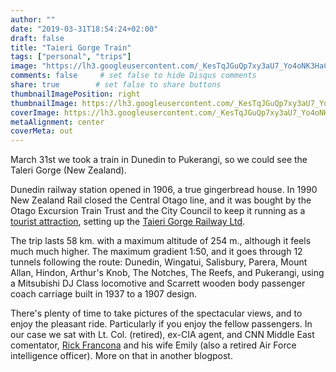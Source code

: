 ```yaml
---
author: ""
date: "2019-03-31T18:54:24+02:00"
draft: false
title: "Taieri Gorge Train"
tags: ["personal", "trips"]
image: "https://lh3.googleusercontent.com/_KesTqJGuQp7xy3aU7_Yo4oNK3HaCWQPlkIq0jUppqksHlKZavg1oEQgE7zy_RIeQR5sSycgD_pMyD-taBtzwk7389eIws60IrYVCxoSg8GBjjqHPJ2ehEWH3J_RjkjY5XGLWgeOWuM=w1920-h1080"
comments: false     # set false to hide Disqus comments
share: true        # set false to share buttons
thumbnailImagePosition: right
thumbnailImage: https://lh3.googleusercontent.com/_KesTqJGuQp7xy3aU7_Yo4oNK3HaCWQPlkIq0jUppqksHlKZavg1oEQgE7zy_RIeQR5sSycgD_pMyD-taBtzwk7389eIws60IrYVCxoSg8GBjjqHPJ2ehEWH3J_RjkjY5XGLWgeOWuM=w1920-h1080
coverImage: https://lh3.googleusercontent.com/_KesTqJGuQp7xy3aU7_Yo4oNK3HaCWQPlkIq0jUppqksHlKZavg1oEQgE7zy_RIeQR5sSycgD_pMyD-taBtzwk7389eIws60IrYVCxoSg8GBjjqHPJ2ehEWH3J_RjkjY5XGLWgeOWuM=w1920-h1080
metaAlignment: center
coverMeta: out
---
```


March 31st we took a train in Dunedin to Pukerangi, so we could see the Taleri Gorge (New Zealand).

<!--more-->

Dunedin railway station opened in 1906, a true gingerbread house. In 1990 New Zealand Rail closed the Central Otago line, and it was bought by the Otago Excursion Train Trust and the City Council to keep it running as a [tourist attraction](https://otagocentralrailtrails.co.nz), setting up the [Taieri Gorge Railway Ltd](https://www.dunedinrailways.co.nz).

The trip lasts 58 km. with a maximum altitude of 254 m., although it feels much much higher. The maximum gradient 1:50, and it goes through 12 tunnels following the route: Dunedin, Wingatui, Salisbury, Parera, Mount Allan, Hindon, Arthur's Knob, The Notches, The Reefs, and Pukerangi, using a Mitsubishi DJ Class locomotive and Scarrett wooden body passenger coach carriage built in 1937 to a 1907 design.

There's plenty of time to take pictures of the spectacular views, and to enjoy the pleasant ride. Particularly if you enjoy the fellow passengers. In our case we sat with Lt. Col. (retired), ex-CIA agent, and CNN Middle East comentator, [Rick Francona](https://www.francona.com/) and his wife Emily (also a retired Air Force intelligence officer). More on that in another blogpost.

<script src="https://cdn.jsdelivr.net/npm/publicalbum@latest/dist/pa-embed-player.min.js" async></script>
<div class="pa-embed-player" style="width:100%; height:480px; display:none;"
  data-link="https://photos.app.goo.gl/Qfqf9pg1uhrLT97q6"
  data-title="176 new photos by Jorge Cortell">
  <img data-src="https://lh3.googleusercontent.com/J8bDUsAVLASxhBIw6V7sFVrjPMDtPHkAdu3OSkn5FVlw9g6wUS8cjQs0faLh-voaB9V8DZaoZ1rSb3l1mk4mJKMGR-ZgrtgvbGT9hoWBjTs142_HscUPLR6cAFygMmsLnKXV3MCvQ9c=w1920-h1080" src="" alt="" />
  <img data-src="https://lh3.googleusercontent.com/reU3PhxpICTbWPfpJFYlhO0UFS6NMOQKcDATlwNTATRjrZTlXKrqt7EpbAvhBgzgeaKNFvMO78Sq86DVKMJ8Kwr-GRGh1eX1akr-FZ-KAGcU-nL2Yi2vJQqHW0zOd0DUBjLmKSG5scU=w1920-h1080" src="" alt="" />
  <img data-src="https://lh3.googleusercontent.com/FdArjM89ocltmIxMm6OO39dV0VcrVGhLP3yyEdZuflTGCQc2zh5jPQZNN1maYVZsVLtO1L0oKgcDf1J6jaokv2KYFLejjIIFp2rI0p8R0b-v4zqOb7V0QVbfu_1VNe12zBpKi7H5tjg=w1920-h1080" src="" alt="" />
  <img data-src="https://lh3.googleusercontent.com/Zg7fIOGfrq-E4zdWLveO7uxmC0bcrwxPnJykEn2URZWb3XqRMiIlxG14xmVOIp76twhsDnwDKBzkOR49XXYKzex3K4hOSBONXC76ZBRCDxBTWTzAXQ7J28cjHVFbEx3Y8YRr_Il6oMc=w1920-h1080" src="" alt="" />
  <img data-src="https://lh3.googleusercontent.com/9y23KaLVRMbRiOyJX2Oo-2P45DKBMsaQ3gYE9yaOfCWdHKR7XQThyN7nY6rSJoKS3EhrsXzoeDk-3ypCHxo-o3jwx-5-FlHqWPNrI6U3lBqFFpvzE3moXtEG5HxdyLhB6qxbyJ_6dyA=w1920-h1080" src="" alt="" />
  <img data-src="https://lh3.googleusercontent.com/r1NSpRnwE8z5yHyPHio4mq0oQ0LZ0P3aPJ0RLHyNZlEG5Mm1RrSV-d9BgOlbz4Vy9ssKPe6ePZt1BCzYcwtPYAPE5yRAEGl3i8BOUNi6JMVt6adaecig1dRQFeA26lsdSRuieZJLXSc=w1920-h1080" src="" alt="" />
  <img data-src="https://lh3.googleusercontent.com/QokQq86G8vSxvnHo4ygH7swGEvreTbliF2x2Vh7xwLDnZ1dHAEBKIqTx4TvyW2uaUBU0-LJn3m7WkUwnOeb5yqBZAz1RJkcTC2Ek5KVNJxHplC7QbkezubTTnC0jGC4J7FKUnw3SW-g=w1920-h1080" src="" alt="" />
  <img data-src="https://lh3.googleusercontent.com/Am0hM98WqxlaLcO_y82WGhUhAz_kqpj4WKVlOjwZfhIB9Q8f8OlXQTRM0oe9uV2B9ab83NIoYyZTqOYbzARbjupnr5_WErrBrHsN-R0eYhdTrEue33QeHCXTxsO5PdrbwWlekY1WGV8=w1920-h1080" src="" alt="" />
  <img data-src="https://lh3.googleusercontent.com/EQ4DA3r004O23HMxB3aOiLnpYdxkbUg-1RKhXqegjqTtx3c_xrliBWbwaEWGcVwmPexpghsN0_MPMONGfvUOTD6A9clP8QlKbwuJZpEqcV97XIdhMaCxaIv1ZNYI3jKhgwabBIw4HdM=w1920-h1080" src="" alt="" />
  <img data-src="https://lh3.googleusercontent.com/Gi1JCZj6IWLMa9w2FXuelg8sGlYzESnEuw9fWKSwi1daVZC4oB-OH4d3B1q4DN1CEd5IpIHiiKEAc_ckprCPczsv4WD6i-5Ovo3oWmCI4f3u9NqG9CW7-Xe52nuSAQlCPnni1QW_zUk=w1920-h1080" src="" alt="" />
  <img data-src="https://lh3.googleusercontent.com/AaO9nED2VLotIqKJ3ACOSGBXMvqXdTPM-cBasIY7ab-iGKYDEqsyT33jeOD1_d-D4YyFXZi1_ulHHA-CAHh-e31nQFGoBxoSvJwTHfgG3aKvgYzD_vSOfaKOZmqZRsOkk4hjvEcMTbQ=w1920-h1080" src="" alt="" />
  <img data-src="https://lh3.googleusercontent.com/zFQdAu0cmPqo7buvQ-wSxiYrltZ5IH1AaASYAnJUBh5HMPdMrahJOr5Ne6WOael3TePwYHCOsrR36iJigKxIUPtRmHN5wh2aUy6RFt2c-Usgl_n6mslXemO24Y0AHuHJXGxGkWg0-vQ=w1920-h1080" src="" alt="" />
  <img data-src="https://lh3.googleusercontent.com/G7tvqrCAnbmtSd1cyAUTElw9mSxkFdQ__lD5eUj14JOuLVwuK-9G61kouIJjmW3aCoG4YFIHO_bFsoHJVI3ZXuiWVkyNXwISpV7lUNO3BN3D6vvXs72NUKOK4NYhsF3T354wZAB7yOw=w1920-h1080" src="" alt="" />
  <img data-src="https://lh3.googleusercontent.com/J-KcYa1OONcvyFPpBIDw8PFDJ2RFBqvI4qUU_148kiBCKz7gWS2WHLqFta7NYhPXixnRE1pcoKQDjxAs_OSeqrg310WhjKdLORVLVJuL9xWglIi6iPnAmqV_reH-gpLCv-avTb8sT34=w1920-h1080" src="" alt="" />
  <img data-src="https://lh3.googleusercontent.com/kbZSQtluj-ACIaSKjPacJ0GCor1MDalRchVOtT6dETZb0yIL52pymqbhVEYkLxnIOT3osyAQ-B6231CLbnpWJRx_bxhzc-UlKAcx_kFynKmFkUq320mO8HN-EAXUxuUB_vi2-rgEzug=w1920-h1080" src="" alt="" />
  <img data-src="https://lh3.googleusercontent.com/1-FaN3j08PHPWdXmL2-lKtkP8g0LQ5vUfwCXkdNR6AiNOn2ylo1N0qIr-PezA63oWWy0Yav1i-3sz_ycgrkp66DFbssgY0O3mHKO4PfbHM4prfRgZypsTXfT018QwozWPuNbHYQmHQs=w1920-h1080" src="" alt="" />
  <img data-src="https://lh3.googleusercontent.com/kv8ugRIlBmV_jWdoU118Y4lto-mnjZZmuBVZx72cbDSYTPjSR7WI_mwOfNIEa-HPCevVvSsSw8iB6CmGE08moN11iuMo1CxvYNsZO0aJBQlGDU53wDmJ9RLf1Aji10-2buT-bXTSQTU=w1920-h1080" src="" alt="" />
  <img data-src="https://lh3.googleusercontent.com/sRtvT6lDIJiEiVMNDFQdIk_7jCwF-29k5DK32FwHpIy0edpal4iHcG-M0zw-IGN5hiNAB_KdmhxXs0cqusf8w2W3AuUeIMAWIC-CGhN3Szj6LfqQ1S0XqbUTD-VoaZCM4Kw1qnMnqb8=w1920-h1080" src="" alt="" />
  <img data-src="https://lh3.googleusercontent.com/pUjZnO57DuSVh--ALKsviBG-F-JQjtqb0FSxaHUMMFZsxEn7tyYOo4CZh8k6z1pGfcE0n8zkpg29ED_zb55r5tt8HIISsRu6phUmegwrpJQQDk1FjTy3ePHitEtdUNTexEHOJXBbT58=w1920-h1080" src="" alt="" />
  <img data-src="https://lh3.googleusercontent.com/7_7ERcKnfcbl4ZrrGgMnA3mdsBNhYNNueWvKnN3SWK8Kl9kRSKEnE5x8D2v81YtD6fzSawbEgw56bi7o7obVC783eoW6Uru6i6w8R8o_kDGpnSws6bVjhwj6O-hNJRCizflIIkPmrOo=w1920-h1080" src="" alt="" />
  <img data-src="https://lh3.googleusercontent.com/FVtCSXhHwNTDLtGlKllpEL3uSpIIxLLlU_6ISJnpJLZaW4q7yHcRjY0ncCsYiiCbX3i_XloieO4AfnpJj9ikGqUAOOJcZf6mAZIjOfVx4rERlfS_ApzaUXADPylwNaaPf9vFaZm0404=w1920-h1080" src="" alt="" />
  <img data-src="https://lh3.googleusercontent.com/Vu5kkRg_Xa8bpV-HN-COkkPJXJ-fPosE3jokVcrf1CD0Rnj4FWoKTMK6py6AAQ9nci6s-UVWV-ebCfXPvSn3SnZCX-Aanyss09jLnM51yiBwZ9nxYixBp4S2aLm8YCgNoKN83YGu2-4=w1920-h1080" src="" alt="" />
  <img data-src="https://lh3.googleusercontent.com/5lvynElx_yuTy7D2orXIEj5hRERMNY7iPOIBTOdDQQ5dW7nP9djGLNP2uXktJebsPRO1lTw7a5461cHI_HRI30IFB5U5JM8VbzYh3IBXho1EJ--_1W5tSfz1lZhBWZm8lcQN836rT9k=w1920-h1080" src="" alt="" />
  <img data-src="https://lh3.googleusercontent.com/E4KYeAO6AfhZ-zwNZEbqiO8LXghaVCDK6iyZSgpcjsRSRM82oaG0eaZf74Z7IccskRJax4Qdhm9DDznZT8x_1ap4O6tCy7WrgDBmi8u893T_4FkCaF9BbMq6Z_Xy8KVo3MMricwL5mU=w1920-h1080" src="" alt="" />
  <img data-src="https://lh3.googleusercontent.com/zNUrX2Gl7DC7at5fDG0uO0o3zVZfTHhITZYuqzyAW7FTMu6_h0yC4A_VfNmIee-xGKUkVathEb3euvJD1gFzO0N_1ecEvb2J3QzbTwwWFa8yhKUiepGs0THKhTOo6UCrnZ2cwlfmHOo=w1920-h1080" src="" alt="" />
  <img data-src="https://lh3.googleusercontent.com/V3_zlU_SgZ-MplXCacRGu7xUQva6ytl9xXzh4s-l8l9Zuq-HgeZzsO1L6J4W8G4q2HPNkbkVyIbgPS9yZTx8KknShaRr_1aLzXdciqK1E1zNubgtimMbaorPmBW9WN3F6xUlvGr3Rc8=w1920-h1080" src="" alt="" />
  <img data-src="https://lh3.googleusercontent.com/icPenTeQwzlZcmcW_M2q-6jXoLKQHtxL-XF71rNdL4KFuKYewupv4C1z1Vo_CL0LSSyK5m27siPaK8YBzPJRLzyBS7ziYAfqDk7hRLwIUSdxCMr7SfYoVoa5mAoBDVPncKhCpqiE90w=w1920-h1080" src="" alt="" />
  <img data-src="https://lh3.googleusercontent.com/f22KL3jARk9H1UH8YZCtDC9ky_QzqM8xPQSYLwPY7sO_aIbSRkLW8E0Ebg_bw38v2QFjr68P3AjPFZ0ruNxKhFfU4ci95bD12kfnJGintXaj49wcnaJzezDl19J4lJX2_vEU5snzDKo=w1920-h1080" src="" alt="" />
  <img data-src="https://lh3.googleusercontent.com/641lRa65rb-FjVaQQDFfaKD32nzsnNQmtG0HtCzn2KpWZkbBfUpvDObj_UmezhRt-7QnQ6ZYa1IicfJ3VwXoKfueK5T3iL4327oYy0cMNhGxyi3JUdlCHFfkJYRBQaK4ug0_hS8dtIs=w1920-h1080" src="" alt="" />
  <img data-src="https://lh3.googleusercontent.com/y99l0kZr6tIhEFnYJqHYFHhIALlpynibeAlwmCnVWmNx4J2XOM-iRWdiFRW4joZ8cTs01by3X9o_jlX_rnsQ-CfXMWRrj_7VprTXVO7YW2CW-uFGakCpEnr1IZePfLjeWncbPE5Xic4=w1920-h1080" src="" alt="" />
  <img data-src="https://lh3.googleusercontent.com/00C2CTvp_e0w2j0lzFimgMpTADGA_7HDuNqTGeaDynCRKQS1cwv9KDMwdQBEVqfyZsbABvY_vu0YdWKF8euEmdwojr38m_8mjwCDQfoXEs820WAPbr88tT6jeJ2fGeJwIcvqftXcTpc=w1920-h1080" src="" alt="" />
  <img data-src="https://lh3.googleusercontent.com/ppxeDTsn0ibTKZ7_BOjYkjI9IwJmhJYFd9Zcsw_Un4Ijmdl7yNlK5Ot5cqlSzErddUAhyZk5lYdfP3RDFhcEY11MRRvjDaDKgXsjALQWXfax0K5PXa8vQRW3ue4rztwMKPDIZVYBsps=w1920-h1080" src="" alt="" />
  <img data-src="https://lh3.googleusercontent.com/QPEuHYOWFsF0WgrGqEOgIoVZqOwdXXYKJTZSnMBNx2C53HxBzaPoAzJtxNPYOTZBdp0QCtqBj0pL3z8LZ7fzQVoBqx7gt2oZFaRjxjLQ-HxsRKQQU2PqWkic9SOGM-kmxAr3QDwAoac=w1920-h1080" src="" alt="" />
  <img data-src="https://lh3.googleusercontent.com/VqPWhRvOhugdZnBD3_PrcZ5pqueaWcHnBEPO_HijQTaWMsqjqkobRUvOe39hvrWQNBLeG0KvrcD00Ab58KbzGZfj3RGGVKWVXYaeCxagK2El3iOsL7njtuToYa2deZvnY-dxEWhViiI=w1920-h1080" src="" alt="" />
  <img data-src="https://lh3.googleusercontent.com/arUkOyV_bPc7TBUainSWfXTB8jsxDpH6-Kww0qzeroDgxwK0XPT2fhwShj0k0F-SEPIi_aW6r0p8z87TL4-KP0V0PHFrFdeP6Qa_co0YRNZYCQrd0Nl5KKHi5pU37dhV-GfjUphE700=w1920-h1080" src="" alt="" />
  <img data-src="https://lh3.googleusercontent.com/1sNteZYBBpUi7RiLa5zb6b9MWmHqVlXL6_YKWAcMvqfJ5nIYe44iA7co4VXJgOxafWYhagkgRkB-7f0oJmbS5-456XQcuyMmwTPC4oFPtgqVOwrpAQ_xIG6DP9xBZdTh50aK-rpwUpI=w1920-h1080" src="" alt="" />
  <img data-src="https://lh3.googleusercontent.com/-QvTjNZhlk6eC4VMLoHwE8Pt90ip4otsFJaQMEHXI6JkUNkTbpKu6yY8E_fOzCrDb-FdmcABQnCU8_dmySiXswHspoOAdDzzS48nhMEs_tbfIac209d88SO9jO5qvNY4ncJBGYEV2lE=w1920-h1080" src="" alt="" />
  <img data-src="https://lh3.googleusercontent.com/NVmyJEKwRGgU6BGbbfNdh9RN3-hPxdM1GWchbtnX2pOPTOzosPXW4dzDBkSVyE9iT0rj1iVB4yWQDpalooFRUmVsxCrzjcv34Yreha8TDaApMerIZ04TWGDpEk7ym1pAn8LLId1iJs4=w1920-h1080" src="" alt="" />
  <img data-src="https://lh3.googleusercontent.com/m9m2FUKWlPZviKZ_A1wA6weVXSs_xh4HBr8HvLlnp3ROYqbCnnMQKjWl9EoITrXYo0cDAJWCLGbhdUdxOHBSCnuA1TiTPZsXI8siEzYZ8nZItCq42no5yDy6U1fVdOEFpzLyE36ibrw=w1920-h1080" src="" alt="" />
  <img data-src="https://lh3.googleusercontent.com/Bu-hZCT89UvWBgxvyaNteQUxROqAQYyXkU2q7q6Gw7XYr3BemiEcZGKJMl3-IULcae1sRTZSKFTBO_Y5f2hzp3EJowKpyRjM94jjWdM_fjSoOz1avbGmH08o9Mz1LqLV37Z86uiIYUA=w1920-h1080" src="" alt="" />
  <img data-src="https://lh3.googleusercontent.com/f9xYBPD0rXlYQ4pP1Yx7ZuVyGxlgCAwRM0r234P7Wj-pIthKeWKaqQyjVTEEZcqxDRyuZXpvBwuFaNKizo1bzGOvkbceGdWq7Qa53Y4Dkg7ird2Rhecy3oG1L_-IJhBmssKVZ2Bdpzg=w1920-h1080" src="" alt="" />
  <img data-src="https://lh3.googleusercontent.com/g6sZsqA1_ewKMFmN4TY0VukFK8yGkyGMoBs8TEQE3XRrKCRzhX5TP_Lk83qbSlOSzfhpB9E1aUx4K7v1L7w6sgxkYXJZhfO3KTiFShM-y6lDhZ6rnTXDtjuubmL_8ZU1MlMAFY-eeDQ=w1920-h1080" src="" alt="" />
  <img data-src="https://lh3.googleusercontent.com/luQJUd0PQ5lwFHrMFKCzA3A8ZIe7lOvTfu32AuTyzmXStTwjNdYnt0DLE-l5LctvJkTgxLbJXPqkdC91GTCI67Uos9VKbMRtmmqF1KA0wVC7JlMkCJnIKvLg1CN-fKlQ-HsKV3ZMk70=w1920-h1080" src="" alt="" />
  <img data-src="https://lh3.googleusercontent.com/mJVuQlAIf6WCj9hnPb_zLnxLHT7TUfk7RjZQr00pAFvA7M3GWKLjM7QJ2pZO7qZPWHxilQZLokHPSh5aS7Ph8lmXUNHehHep3GPLxBrfEivXMd854JhKyuK9071LFJ9fvQpNSxi2kUs=w1920-h1080" src="" alt="" />
  <img data-src="https://lh3.googleusercontent.com/JK_rgw1LC0VKk9bJEGlOFGmRJ7J34ZrN15E792vtJaZbXrNNn2oPUU2PsW5-q_8jmTDto-MfYjKBH1O2hBLIwxC-MEZb7iQJt6-qIAvBObgwJ41AnUFCL-Xdh3Bc4FbSHWj4WwRJ5lg=w1920-h1080" src="" alt="" />
  <img data-src="https://lh3.googleusercontent.com/C4BxWIEQPAvqFs4ZkVfmQeRLTXJ2vB3WXXefvrik5huZDr1tH3EXU6vzgnrYLjgtZfsUHCDd1PEXE7Yh_mGLi-1gp1d9HWVC-tpH1-1XrfSb6n_EZ2trHJ9L_1wemIvngRppSAegFvs=w1920-h1080" src="" alt="" />
  <img data-src="https://lh3.googleusercontent.com/dfLLKVeFfyYSbbaIth4JFD-eOuEyngs3hXEuYKY7KX7QPQC96UxcKmbRQlnF4mNDyXKMuNqf8soW1Qkcy8xye6gfZG3RqrRyAi-GrIsoobq0GkYQaNRplj51zNFeEyKbNwdDAXyioos=w1920-h1080" src="" alt="" />
  <img data-src="https://lh3.googleusercontent.com/QNVy8SbBZ1IvSnCKAgZmAlUIDQ5kc1q7U25qOpe79WEmBbxx_AINQXCpLQ0BJ8PjGn_g3Aah4HlgOpdRJK4fpKDKYgEkAsVoAQvisCGwkBBvewuyanmvUVlt1ljZSEDKei60hlhLewU=w1920-h1080" src="" alt="" />
  <img data-src="https://lh3.googleusercontent.com/JvI5-s8pLaYm5GmXXtLRg8IeDnqYThtJTl79vudF9mJJUBDpEtb0gQ2M8hz5oJ85BFj1rNp1sfCa8UfT9AcZ8xPXSY4pAncCL2ogaOI-vlbOQfQUy4Z5rP_GsdLh4o0emWoN5QA8qU4=w1920-h1080" src="" alt="" />
  <img data-src="https://lh3.googleusercontent.com/VQqRBm4OlVDenJ8HZpkD67qoa5-gkcMCpGE4lfULXZRREd67naC4JfWMzTpI0fmhPoLD0SbaRXq9h9TJEH2tk8Bzco9-W6G-hnDDgIEli84Rp5qaDyrEOm7K94wAWi403302L4GQnA8=w1920-h1080" src="" alt="" />
  <img data-src="https://lh3.googleusercontent.com/IhiuBKsqJ71UKneoraEbbfmiQfyG7OCqjlQg_apSlraIt_3AI2UQxcXNEBzC31Au9Nio5RMlO2piI1POw8UXTK6WPkFrWGNEXNTVO9gixBfJmhfYpIKJ28FcVvI0XZ_1gOxcm_2JATw=w1920-h1080" src="" alt="" />
  <img data-src="https://lh3.googleusercontent.com/xEpobGaIcfPeb0be-EBoVRztid-zKptLS-IbmgiyyKp-FUTJYAtthy7__jC3nJM3nGAs4Ltk2DEiLJlKglDR0MVtUEZdkdq0xn5pvEfpy-XG9P9MQL9uROtyiJ1onUqmpND8IMw10P4=w1920-h1080" src="" alt="" />
  <img data-src="https://lh3.googleusercontent.com/SuzwuAlkBrxNa3oGc6mOB4YSgsVsaDxwry6g9_JrampzRnmjShMIlrPbhJUHvksle24ayOVkirKYe3TE5BOJ5DyVgqyK1ZO5oBdBV3vMm-K2sxdqKV1hGCUQyEpnRIczu_h3PChBg5U=w1920-h1080" src="" alt="" />
  <img data-src="https://lh3.googleusercontent.com/om85LEtBoQKI7FRiISCv6WITI-QL1AIOVMD-gr1iPtX-sIV-gVTFGaJgFuSqky6bpyVJ8mZ6HpTcSnSma7nR-z3au-udce4v2woc4fYT57B28ppaLavGN0g3lzeHEuyN7ImJ63iluGA=w1920-h1080" src="" alt="" />
  <img data-src="https://lh3.googleusercontent.com/4My1u8Mv66VgFIo9cxDlR6-MiFUXYWaku5UmHPsnKFgZA6yrMf89jfm4KIJYejThHJoqvjbtj7ysHMR39bUOI_pdQscdMJuiMJ1T1Y0amHFJHs8xBjjal8WiuX1k35EwFLqstXyLNvI=w1920-h1080" src="" alt="" />
  <img data-src="https://lh3.googleusercontent.com/S-S0Cv4pEYMorIArlnO3Bt2NeKj0IlOL7tvMvRveqd2rt01bMMncN9u5toh41Jb-VcgjZ69ArvBMC9A2lrong8Ht5zxJcGi6-hE66720Xx_-_TLbfEt-QGDvZPD0nmW3QCwcOEDk23Y=w1920-h1080" src="" alt="" />
  <img data-src="https://lh3.googleusercontent.com/qeNe7rNlKc2DdQWWsMbHzuguGnbxqPc750HWcIlBHSAV5QV_DidyYz0t66KIe7Of8JQjZNb_mebCvaCmAW9PTKw9P0dJn2bDXFrLHGZSWDJtVmX5UZPoM1igRmwqf1ibY0J4tkNDQ_Q=w1920-h1080" src="" alt="" />
  <img data-src="https://lh3.googleusercontent.com/Fcw9qK_A977NzORQ7UZAI8sYuLXTMGvuneN7KxxFcZcD2ne9YFufdcbKiAOH1HXHFuQJidUKCNY2-5JPJIMPGfEdXq4CyO4YHPwNc4SLuz1-H0H8zwsj-T8nxB_L9n8HWXv8BXooRTI=w1920-h1080" src="" alt="" />
  <img data-src="https://lh3.googleusercontent.com/fZSeaca7bq7KhOILcbiQnPuWEaSVTSaF0cfPTRCuWzltIe8lf5By2Cd6lfSeUpKe-_yYX8A6AlS2tpGZAkygVFSfDOa0ZGPx_AxH_OPbSddm1JQ08rOn-1JUpqOBqr1zVnUtBMXoDq4=w1920-h1080" src="" alt="" />
  <img data-src="https://lh3.googleusercontent.com/F7fo8R-6ZY_BcvAZeh6ZRaAktD8kuQY1LXdqKLF5o9EF7ymiBlHRePBAEv9YtfLcEFUwQkYyKPh95n2fgI9GRDbrOwXo46XK8DGb5xdUZybGeyKAXt5Zh_1VqU41TcFTyYQNKzAw1Vo=w1920-h1080" src="" alt="" />
  <img data-src="https://lh3.googleusercontent.com/i5ElzPOxBpxTpzenN7EgfPi7gxlThcfLrWt3ELybvhPwJVqlrfczDVgC6DwVzySI9-eCphIgLR95WiItXCJRlHA-jDeAYze0vsW642RggQV7WdIqwqcKce6yiaHgAJTbaJCcXtTf7Fw=w1920-h1080" src="" alt="" />
  <img data-src="https://lh3.googleusercontent.com/qIyOZtZdvNMothBdRPLSlfaH0iW_934v3uZmpFdF1xywHr-IUMHQ0FgM7hMjamSGjV-njkt-NU7O7tZtF9vUTFcA7NsU5SZs8-xK4PUd2SZF7AXcHDEfl1y_z25bGHkJLOVGLV-nQUQ=w1920-h1080" src="" alt="" />
  <img data-src="https://lh3.googleusercontent.com/q4xy-Lzk4Ch3rdwjshvHDt1IPdGV7CuhiWz7V7RfS8XWJlOnVMWMCHoZXj8xmWqlPQitxVzsApVI6woeiBzoa5HQPBHmCl5JbhDRqJt4rBBb74l61tOswvrnOwTYZ6YVNNTkLZ-Xkt0=w1920-h1080" src="" alt="" />
  <img data-src="https://lh3.googleusercontent.com/jogE5z2WOhXoelFW8L2ulHCt7V8sEqmiJy1EwkLnEzssCYnebybZDg_g-RU8njmQbMiJh6elfTkKjFARtQhk0_ILxU9etHX3xjG1AQzBvO0KcHRT5ZNWJPJTtNqTI_Fr5xNlhRLTYF0=w1920-h1080" src="" alt="" />
  <img data-src="https://lh3.googleusercontent.com/M2fXiBqll2R4lw3DrLGrr5qYwF5gnJNeZZncO55a6AzQb1dZ4wWifOT9j-w27oefnCMcpZV9OH1IhVd0m1hJ-5i-iT75j7fA1SNFDboHswd-bpg0PyepZB5jlsBuaUkxMzg4R_nHjGE=w1920-h1080" src="" alt="" />
  <img data-src="https://lh3.googleusercontent.com/DmUJf2cPIpiW9uPqeW7Uembz1rRXuIvQZbwKsL0AyH_MOoxhSuCa-HhmOj1OluiJxe3txAgOL0tYD9_CBI-h5qoA9-7jodnz1QxDx6IQmLleV4PeDa0QqoiPgaNureylHXxnFS8l7BA=w1920-h1080" src="" alt="" />
  <img data-src="https://lh3.googleusercontent.com/mHGJBEbA9P-_a6ysCM55FcKCrw9ZFoEyPaRXt81IzFcfMMpq6LEoGnvGwTwZrdnUDmNnWaECeNz62LzaXg1cSetsf5YnlrF6R69CDUJgcmIBmzf23JXs8t8LJMLDg6yttcbxl4hUaYY=w1920-h1080" src="" alt="" />
  <img data-src="https://lh3.googleusercontent.com/gStBx-21OUuxgzX1wELUtSqLDGeUG7we9BpvNNvz0OduS_zstYH5XqiINqDh6LxQcm7fR0X_k0OCRQ8YWmUPvprr4NIgH_LGibYpvPeGClShTZYAXh0DMvPskjs1OwHgVOnjHhUM4JQ=w1920-h1080" src="" alt="" />
  <img data-src="https://lh3.googleusercontent.com/RoPJrAFwd6qt1k6Mh9oJE9AFH9MD3Xxa2frxnOn-Tych-wCmhMdjii-YWmzhCjpW8PXETPOqnDPlCobzM7nm7eG8S5WwI2MpbjvxjMLmBJMQtvsqKadSJIZB43bTteHE4_W4NWUt70c=w1920-h1080" src="" alt="" />
  <img data-src="https://lh3.googleusercontent.com/vv2pX33EV6-olMI9IkBjyUdWN2v7cay8dwEf3zNjTjC99X2us_F60lCNUxS2XTjlO1hDOG5n-svwa8J5sxayG9mPBAROWskl9Bx1psKroU7s7atmUpHtwb6_Av8DQUIoPqK2wV0V9Y0=w1920-h1080" src="" alt="" />
  <img data-src="https://lh3.googleusercontent.com/GfmnH9R08iOfgzQZjCe0ZLZCXRj1bAXmp_qEZSJDvsC4zPD3wzmQGfe1mgH8Dx7kkWrA3P1_Z5Y6u7_9oeY9t_i52FFyR7oUJlS76ziZvU-DDvDHMevZEOz9yAS5jlR9h6tH1r7xQMY=w1920-h1080" src="" alt="" />
  <img data-src="https://lh3.googleusercontent.com/I_atQfBCoLPK-em_4OAZBrD3pO8ZLFfY4-3ZG7OaRqXhi5eZkg4yE6INy55GFtn9u1MjdD_n2oU7Cd8VKA9aF7cNRg66VLKfF-EWELNBCxZL_lDES1-PZvi7HztKxWJIEoRIKYfliis=w1920-h1080" src="" alt="" />
  <img data-src="https://lh3.googleusercontent.com/0JpRXI1aLMyhjST8gZFjy0djAADoSCXSvURdh9yy59X_cHkoHPEI3m24CjB1E3GTrmLo8mFj6uN170ShWID8ofwMr8NzUa7yIfTDC08FKNFZFK8aMDi9JUCbOJfFPY3jpysZuXa-DAM=w1920-h1080" src="" alt="" />
  <img data-src="https://lh3.googleusercontent.com/BjcyPOp2qAw6sEQsZ4YHKoKiM1iGpVYpiFUs9HaRRQbY8N9HgJYGIJS5nNZ7z5KW0IiJo5iV5qKoZVbXBFXXhv6PvER5wnNOiv3PrGAdNUOXZeLRwQLRsspXzjoe0Jr8Xr4hGHohKbA=w1920-h1080" src="" alt="" />
  <img data-src="https://lh3.googleusercontent.com/7sqiq4Zzoh1nxooxyCLfmfJldL9DncXBBIZ88rmzQ6uBfbdmWtaVD4ULhPKyJNK1UBdBgib6naq7wQPILFHDzx9k7nMPG6oZUkSkfHxwIg_AmlbwBhMpn7m06rgJzEI_jL9ot-p9u9M=w1920-h1080" src="" alt="" />
  <img data-src="https://lh3.googleusercontent.com/teAI6JTeCQ_sLvhsXbh85lln46rYPbos-W0qpSWDMRwj-4r2s18LWMu2y9NdlB7xz3jnR-UWdZY9uI84ekUP7fBKIeH4bMHKzkJoR8k7B9_ROXoNl_Y-P4DAtM3ylYNqlDo_WkPtcyk=w1920-h1080" src="" alt="" />
  <img data-src="https://lh3.googleusercontent.com/wFqjZ4kyE8OAwEOaKmDy3L_qhTXXHLzNzvaWCL8CajCZnClmV3iBSEGfA7XZH6UtfO-wrvIAU-x7aX2k06BkmUxXRP9QLgUq_M2M4bYgvRvObdqt5NZY00gO36V22rXEnlDKQh-X0qs=w1920-h1080" src="" alt="" />
  <img data-src="https://lh3.googleusercontent.com/E_33B12B_OHYTS3TgI_i9OnTWSxz8gXAhmVUZdlNST9r89quG6xjMdxuBQWK9OJ-1nKh9q6Pc1DplkTb013LpApIqKBPt0ySt3E0Daj1ZtqDqw7KkBhirrYlD41MIHcSSyaimAdhX4E=w1920-h1080" src="" alt="" />
  <img data-src="https://lh3.googleusercontent.com/MFNgW6o2cjz0eTw1j5xY30hhyp5EM3L7zedt0laRnTHZbzOWfwZ4YUHx8CEczh7Fq6TYIHXufiC6_Gk7860j5LHPXFQ6ZdaolZntvcjpgQdOw11bvjh_oI5kJbIA2GUR4QdU4vLy05U=w1920-h1080" src="" alt="" />
  <img data-src="https://lh3.googleusercontent.com/qgqKoqr3aRIRqvE2sToPjwYabHn7uCtwRSJ-TKQ06mX4TjTtqPXZtGQyoZCSgWBCfaARjUFshEeIT5RmiZHwpac1A2YMUG0PntFm-y0iJ0yHYc1VndDwxGUwh-UWUkMl1lIZMzWJik0=w1920-h1080" src="" alt="" />
  <img data-src="https://lh3.googleusercontent.com/LO0ckKE7qpwMfFwDFRFRfYryCJPUmmDEAasLEoYxMjMl1k1y239w-T_bvxeyqzz2pr7TNCA3CbT49pQqkGDLCmKH2MYkk3keCHvRgG3NL8PoAd_scL6HqSIJkhZuaBoMqgz-bQ9LETg=w1920-h1080" src="" alt="" />
  <img data-src="https://lh3.googleusercontent.com/vrL-AbPVFTAqZIUyLuW03dCF1WJ_Szk6x5AGUidNSilkpUlGcQywDSADH03Yuj2PClqZggfr2d6TByaMnBEItXKEibU99AB4lkybovFPDn7bNzHMNLTOTXhHHctA2sp4vn5kP2z8mXY=w1920-h1080" src="" alt="" />
  <img data-src="https://lh3.googleusercontent.com/_iUgYcYPozbNm9Zka16cRoUOkg9NNS3QkjnmNt6IklmsJea3y87jtu9ARbqtXSiM_Q8MyXlHahZHJNqmDHcMm8EJ3uTc8sVrSMTLJ71kbPzcoyU-wUKo3WBC6pjG8p5PPxTRHhQLwwI=w1920-h1080" src="" alt="" />
  <img data-src="https://lh3.googleusercontent.com/h04sw8avoE6lpChh-To6Pa4DRPVVGBRQD0sa2LQaOXuTY55hW66DGpe_tv8ja2IQ-mIIzQE6QXi9Bow94xIOJkyL0uNph0tHSZIFM2LDuI2Phv25gxxpOWHc9xhUcIc50J2_G3oTvVg=w1920-h1080" src="" alt="" />
  <img data-src="https://lh3.googleusercontent.com/lxdDyn8D_-wpdSleYzkWmMbTIxQYeSMV_AcPwCg18EFUOU2aihNLoe-6DrW_K3hfRwPh6ZDo1IXsXvQgrUbCY1Y4vyrpUWsJA_mGNcFo63GZ2qUF87hy1GAiomspReUKtry243mpiYA=w1920-h1080" src="" alt="" />
  <img data-src="https://lh3.googleusercontent.com/p4UfteoWuVs6gETZ91Pk5Pv1UqpLHb_btaW-sYGMzUTL6ebjS19dsv4UbjyGpUGHsFDsIzrVrhZo7Jtp2vIchJKpVUKs3jTcJqgL6siACxCogRayWObDC6JL6wahEjCHI3uuHEHJzm8=w1920-h1080" src="" alt="" />
  <img data-src="https://lh3.googleusercontent.com/2c5Z2j_B9brbdSc6xUw4a5UyjNBzDpn99SZDS2LQSTSFi03-azDMUF99ehJdkSaTBxT0HDLXmeqYtcq7LuJ0fVWBdGcOEkR-cUJuGHhEL3YaGuT5MSI6OQYjDzNmlQmTrkuA0U5rTJo=w1920-h1080" src="" alt="" />
  <img data-src="https://lh3.googleusercontent.com/-uQoON7ZC6mb3K5FtWeoI3V4OAHqQWrXHkQwT_yWlj-Y2rzIG2j4Ls12dtk7lnH0XWM32kE7WGmenedtWPJsOEtFQ4o8ghhoDl6qJFNT2ul4UTNm5sPQJAPYe-4yXp7JhXdwBIcGJTg=w1920-h1080" src="" alt="" />
  <img data-src="https://lh3.googleusercontent.com/T7CVJA8E2AMBYhr3NkzLzUl8Iy8F3q1o1M7Clc-APk_so2AAX8He5Ysd_aBsF6Rhc0JPa5EwHz9BqKFPr-Ynyd7v_rAmTZJX3nRLSr_AdfNoeENp_8jbdpZ5HkZTaWkmXO-6BliNk7g=w1920-h1080" src="" alt="" />
  <img data-src="https://lh3.googleusercontent.com/UxArmsk5v7Ztehnlwvf1VYMMYyXsF1QMbLEHPebvYJYqzCO_aLGvNXwHzO3-7OmOgWIgpKEJfp27PLv-SlXDKq3HFVpzI45IdKMsbriOdYO7e580CwXGpifrW3frI_mwFFrrg28CrX4=w1920-h1080" src="" alt="" />
  <img data-src="https://lh3.googleusercontent.com/ORkq4igYawUBS4BHeOUkTgLBAmeRLw5niGzzzpxLLbnb25j6hr1aIWcXxcGEqotijnNL-GNEaxvk_K4PBtbfiqC_tBJiUXl7x3l0zC0gH2yTJUPYB4uyW5GEI5lW7fnWqtqTgiKEuiY=w1920-h1080" src="" alt="" />
  <img data-src="https://lh3.googleusercontent.com/RXV9gJMq1YrKy294zqpUWSbhzwTP0cTbkFIBugPDtfMPfzhy8z90Bf7ai9csFYizSP6EEcPqwyeL41YPrd0r468mJIve2nthHJqIn5xpqG0rFB0fsKRg6n5YzhEjRPNiKCnzJSt2hJg=w1920-h1080" src="" alt="" />
  <img data-src="https://lh3.googleusercontent.com/hUW_2ysLwfRIIa1iismKyTp-g-ihwDM9QEqrq1AR3Zs6F9FZXSbC-GgsmwAiSBHXYZUnA0nVeTcb7ATdws8x5hRPTpU3CjBGADZm8A0R46WUISR8DF1Yn32Zv_pN3mO1-iP2FoyFfPc=w1920-h1080" src="" alt="" />
  <img data-src="https://lh3.googleusercontent.com/Oed-U3-V_w5ZbtWXoqVJdgivJBvQSlTfc0Qt33TRmVMGHRXxH2KwSZb4iqRAdIb2GUdZ1iEp_m1Wb_IVwWajSoOILG8upiPMUAWSjPCy1GU1T5STbUqhwQCIXyyNvCPH47EhqRoMFtg=w1920-h1080" src="" alt="" />
  <img data-src="https://lh3.googleusercontent.com/JApZkJ3umeBqcSZFSo-Xkq0eIT91EflV2ZOo7Bjxd33XQ8e7Jf09wEKqL2zs0gdlaOvTr6cIC-A2Srs0Cqlx8dkWelyTlL6F8_OoYss7Ry5PxUq8bOxwha0Tk3zkiRtk6cR5KFqwiSk=w1920-h1080" src="" alt="" />
  <img data-src="https://lh3.googleusercontent.com/KHv1HGclwPF9rUHk6pR1u9EWLrQ-eJVs1AoOjCWaDI9g2ZXTx33LR3-5XmbEATwuDITHq9Vrb5ZZ7jbjdU5n3MxxjavKF853kE-IyVbHHims01Ng_oBJ2nWgHpohqH-i7WwNBym96XM=w1920-h1080" src="" alt="" />
  <img data-src="https://lh3.googleusercontent.com/qORh6W0pGPlOX3kWg2E9ZPTCOwJpGiYbKDcbEsXN2-XFt_q6_cPcs1BpBo6l9tAwMdMGbmR8vrpVmCOgGSSn9B0T0a2RJ2S6S322G9bftZDB-CEea3Z9WBJ09nOadhp3IHQQVP7jvw0=w1920-h1080" src="" alt="" />
  <img data-src="https://lh3.googleusercontent.com/lde67a_U_2JDDx0jnehOvRACNQxVL-1lthI2lKoKm6ddRs9Qpm-tceu_sinvXtZBsFPa8T_kicsYf17S8VmujZ4FJY_aSB0JeIvyQDhKWFioYGHT9Pocdb9HE4lnSqYNCnGsJFBUjaY=w1920-h1080" src="" alt="" />
  <img data-src="https://lh3.googleusercontent.com/e9xIAYVoqp5fiRwdopiEKvTUtFpFF8WZ612MJ19MSUefn-Gh-at8KO2Njjte7NdR12xw7KzWPUDFzQCbjHzErnFb3fKfoEiB7w2LTbPaHBoCXuZNm0MtsD_hU2OBHumZVG8kOfleMhA=w1920-h1080" src="" alt="" />
  <img data-src="https://lh3.googleusercontent.com/_XCuayCoxKDn_yYBf6T0cay0XLVtD_jZ2auIGbFeIqNtVuLfUJkkvNRqcUoCFn18x1Ywc8hr4Se1MrtSomRgQk1MQ1WeaARnIqhx1RLjp6v3YPZAdPIRqJ20P4OMw2I-pkVpjZM8WK0=w1920-h1080" src="" alt="" />
  <img data-src="https://lh3.googleusercontent.com/U2kEc7UG8glUWEb-xxjJjso4Zr1AaUo62XZ_ErA4WmzVmVXCWIh3gSHij8JG_ycFbej_YAJuT3VLtGEC5jVCFkF1Gyzj8CX_SLTDxrIMa9J91svVwXovn4Q-27Prx8meDoq_np6uXdc=w1920-h1080" src="" alt="" />
  <img data-src="https://lh3.googleusercontent.com/OMF2v6g7bSOww6UwJArRTmnTZQNQCKGIWH2sq-04Kt74a-AMgXHTRkZeA8RMYQzoYcmD-_gHiIUvJt685eo5F15JmB1OqExlo0qfn--M9nCji6C1kCgBvfHg0hkjS5SrWABJ6dFTMPc=w1920-h1080" src="" alt="" />
  <img data-src="https://lh3.googleusercontent.com/2LVrs3qi3DXZqiqh1oen1ZaTofn5ocfd89zb0nMxt-PH-6wLlmdVAL9svErLgIp0Z03pi21AugveZAL_dlcZZQBtsWqmabxFK2Q7DAFwNJC5Yhz3Fs4skXB9QoyfuHIMcyXI4_JAWis=w1920-h1080" src="" alt="" />
  <img data-src="https://lh3.googleusercontent.com/UW7f1NxU9J58esjHVSVXzvIqqUyf8CvKaVT0HLKNfbvk1MS2cXuKpaK-Ah38NgkRDzsdM-HFL2DkJMT4_r5nrsgiflW9Gul3pgynDnEe0bMKNHi-tkzSyZs2_17zpbKI7w9VEfsv4fM=w1920-h1080" src="" alt="" />
  <img data-src="https://lh3.googleusercontent.com/LpXKE-u6eeBtSoT9bBOAlONtdiPDQdOyODcLHunanbNlK2Eu3ZNh5Qt3dGy9YzCG2u5WvrlMe4pAnFDCGXLqZJUrT6o5BRrUokYLhRNsJSvYUtqMGdHftoUbAJKK2_r3VhjnJzN02OM=w1920-h1080" src="" alt="" />
  <img data-src="https://lh3.googleusercontent.com/O_eeLBAdCUOLZW8txDvEQcdp_mzM_0oPKvVyZhuMZQ3byJoB07vEdhDfnoo-pRHveS900cWl86MLSaH8cnDtKbOelTf2T0j7LiuaAjdykJhfO2mOv8YPHzATopjDcSYcajaEOXZrk8g=w1920-h1080" src="" alt="" />
  <img data-src="https://lh3.googleusercontent.com/PmRfJZZrnOtLJUzEBYoH_Nl8OPJ16N3LI-0u2vxxQChXtaeMk9FPdDEGh2yy1SnwZ1ygVWhwrooQAH__mfrXEXoL75TdHh-3Sf2Ig8Whm74fnF3FHZdPCpsM8hV0amB9fVZ_bbWVnlk=w1920-h1080" src="" alt="" />
  <img data-src="https://lh3.googleusercontent.com/OiNg9aW5B7ZgR8o4OICYSNWXiGPaOMDAXLscxIu1Ba0JhfSEYBhDh6BuMQx47oZLL_Qn1J_-ZiYWFWh5AGecj1Xg7U-O2JQAfq-lPosT7668LoR1vroMIuQtIGDBnyLgGvKTGo8EIng=w1920-h1080" src="" alt="" />
  <img data-src="https://lh3.googleusercontent.com/E_0vQxTL6t05d3W4x5vvD8oH2oXBWb3bnYRZSw33IIMjM_p1Lu6t1aRfT9UJYhKbdPfQnl5wgcIYfTC6Pq3QQyv-2vsEYWr_XCybsiv0pJ3hGGGE6Kke1hQ12JMYbHvzUNVEky69oIw=w1920-h1080" src="" alt="" />
  <img data-src="https://lh3.googleusercontent.com/FBsPomj50qaKKnaekuJqGfNauolGkWS2NBE98Tyxe12S6iFzyricPrgAhpDAkTfSpbv32-jtqxCrhu1MF29NcouWtmTa_PjhgE_2nupvcDTCplRY7s9-2jaCmsZT0--Yu7sfvCp2oc8=w1920-h1080" src="" alt="" />
  <img data-src="https://lh3.googleusercontent.com/1D92fnzBXcaE-Wo_iEr6Um9V43KpU2prYruAc3cWPD_QUqReQQM6LjDUH8HfNbHTBln8E9jrUZU7pvY9j4HuI4Klhaq5Oy1_-509VrjFhMzIcOUin55qDzDhkvCbgetS628taelj5DE=w1920-h1080" src="" alt="" />
  <img data-src="https://lh3.googleusercontent.com/Zz6RloxdYjx31iJHEVurM36wD43px-jIqDoHWGe_9wGXb7Z19eF9Rsf2qDW_xKw0252tHw5k2-mnWJ52LeqdA7ZFrPOdI9uNhCUZqCj2p1uB9k_aN6AOBmvPkKOndmXvpivWi902BbA=w1920-h1080" src="" alt="" />
  <img data-src="https://lh3.googleusercontent.com/lmmlZrnBnRj0n7kvHcJiVJzOZZA20WN-QtsDH1J1gCjc-mcMV8aRatF9GB-ca5FAVrxbK8EBa_pWJarV-q_iph9p5xgaqIDXDurkCqiG01XlZkqIIZs-nBFY5e0pTiOKtjwvi-baZy4=w1920-h1080" src="" alt="" />
  <img data-src="https://lh3.googleusercontent.com/Kj9rqnM1SPvU1vtfhUv_bPevhaijbiN_NaLyj_ZFcMi2ROF43kwHlzrpzivkcsumzEfBazBprZFUJTaywGITuOmQxTGU2KUrtM6ynOKkMDbj6baeU6YHb--hdhhz_hEAEjrQ3Nztn9U=w1920-h1080" src="" alt="" />
  <img data-src="https://lh3.googleusercontent.com/dywZ9tUNhHFQp2lwgxNdPQPSUlVuT4pSs07yaN4UCwhhgTCtjM5xDCSPQKQIj61u-G-RTJBDrR7smEv4cLc151S6F-Hkh-4hpFAKjw7pPMO0YYn2oFL5YrA_gS-CLYxt8rGmbf11-UA=w1920-h1080" src="" alt="" />
  <img data-src="https://lh3.googleusercontent.com/2gK9ts34TQRDLHiBdn0aFpJdz5SAdEO1Eu2jiHWyTAwJyZBa4ABk6jRdJnbwN_4AZLwuBClm29JCNis3gKOj6p91T7JpQ3Yqf-ebg4399Yy2HcV98wCPhd0X8h3yRepZphcU6c-vqno=w1920-h1080" src="" alt="" />
  <img data-src="https://lh3.googleusercontent.com/7n7WIRFbyHBxxnubW-z2dAuc6I4XbiAQBPMqdQSvcea-uoLqUjYNmP-GjjizB5V-shxur5_QFqLsGFEwHUK4RXVt-1Ti6YnNRNCdc7LJL-ooIQt767TfIqSIBvYVS0qR2diYTTs4-RM=w1920-h1080" src="" alt="" />
  <img data-src="https://lh3.googleusercontent.com/Pe_CnF2Zj_-4xr0DOmW00zcDKVUGNC-7_K9oDj2wm8g4EDzjTi_90Q0_hZDZ9kROA_zHRcAR0k1G3XZJy5SjukMlk4aOfd1q8jvwvqYw8r7C-L7Ymalj6gtozAs1UxCaTMYAeJP1-vs=w1920-h1080" src="" alt="" />
  <img data-src="https://lh3.googleusercontent.com/x3O9LK333JvV-3J1rT783kGCax03HSNP3GV04IoERFvny7VdGQGjAkfKgVcDeh2k_oJha1jiNIo7Bx-8znrzgS3HJAAJy3i8z-Z5q0V2dfFwIgAjmglIx5HPWO63PuoyQ_9PxbNpPog=w1920-h1080" src="" alt="" />
  <img data-src="https://lh3.googleusercontent.com/PChca520jNAksCAPlqrpdd-O26WH9IPk0YOrXprCLj19dKjzV_rctwhpyNJQzm4JGeY7bIGVKKohKXniGhRBQUQ_0fviBT6dTx_ZyZzo-z3iqpk75GsQLu57Sf7TTI7ga3QJLQPYqeg=w1920-h1080" src="" alt="" />
  <img data-src="https://lh3.googleusercontent.com/M44fGP_NdGfbf9nLKcrN1AwZrirs9GrhNmBLX2cGGmwF3sS8X4OXEQbWi_XdBl6sgTvEhHLiNPO61OpY4r4J02mX8S4REdVgmmby5QCNIZ4BX9UjUYgze05NO0uez3ZMOTuT1B8iC0o=w1920-h1080" src="" alt="" />
  <img data-src="https://lh3.googleusercontent.com/CziRvEYupodbS9pQmb-D0EC_c6NW2CDdZF5DzaQuFcg-HWx0vIKqP9EiP1HQnS3AVRhxeSngnoCJ5mNKblKjBh2hg02igtsWruY1qW4F7lcP3NLAzTkunytl4101AFiYXmC8KFpNbIA=w1920-h1080" src="" alt="" />
  <img data-src="https://lh3.googleusercontent.com/D4oDwGODtn54MJ4cOyzup0RC_yN9tP07EMTcQ_f4v17wlEd3QI4J1AJNPnqjH87mY_HhUZceero6WvbvW-Le5twV1xJFiJC2wN-73iMPrEkFMHLGXro1nIHWe5TehnypZCSYT4w-spw=w1920-h1080" src="" alt="" />
  <img data-src="https://lh3.googleusercontent.com/mBvcZI9qolpc2Xv52oUDcf_p6DNSIpq4ArLpuYqScUud2-c3j0HGAUBLkNAFvevZa4XxrF6IPev6YDktBE3oC4z2meoBFDlA-VNhqnEGepue6zUxYei3vor8V2JNlrHLaMfl__P3vLM=w1920-h1080" src="" alt="" />
  <img data-src="https://lh3.googleusercontent.com/oTu0IgwymjElgRgur9a3ha3JTcrY1p-cTFfaPpkHCs54Ufs_G8CdsXMBXfRFjJey1_zxwyaRhZsO069o5bLU8u7mwjtzgZ7g2aR2HoG91XDIHIaWOy1oZRKNGzljU9kn7aXBDZ5-hz4=w1920-h1080" src="" alt="" />
  <img data-src="https://lh3.googleusercontent.com/P5Ldzl7k1QBKC6xI-b9m8oehJ1ZJgZIYdef17fTHNVeiUTxP_PAbrAv1U79i_lfyZwd17MgHpi7Fju3LYagXa2gb2I0xrS2z4l5q6bkr5PZnn51YStZF38Sd3w_0ouyOXViwNUAqssw=w1920-h1080" src="" alt="" />
  <img data-src="https://lh3.googleusercontent.com/egaDdqocBGwVUPP7tdfWeoXrXmbc45qdKYxZUUo3JZ2AkOH2rgiCD3V1JWFl26UVGNjZPe_e7zN50hqg82eO_CxJRTFmYKPu2dafjGma4PlbR-LtWGf2l6H9bTzTyaEv_FiAM61ZArI=w1920-h1080" src="" alt="" />
  <img data-src="https://lh3.googleusercontent.com/-9guvLc7Uk9mD0JEHduc1v8lxVRpm94k1dUiL_-BVfXBepfVBDE-Css_QfacUr9mQylTtTkNHbwSn53iJLPLQu6MgB9KWWiI8NDKR6OZM7Q9BOHqJ9TCinLsthb3DgOKF4uJqop0mSc=w1920-h1080" src="" alt="" />
  <img data-src="https://lh3.googleusercontent.com/-6dbhGfXuQ72GK_KPUy5qmd5iGDIly_iPxtDGUfSTzijK6BzuN_cWVTmKiNCos3g7LpZyZHpFiJybAujLOH3ls37EzXrVNjdp40k4ujmAlAd5QnVCKPhhCEN7yZKrBRJLLZXfzyulK0=w1920-h1080" src="" alt="" />
  <img data-src="https://lh3.googleusercontent.com/4Xf5lVpjMFQPy6ivuTsGRdJyegR-XU3r1TuZG4eAN4Gr93G11Al5yKujoQZKcqlaAzIMPVUcPZlfhZ1kFuzC_Rw55YnGJ3FUT2YNPTVsA4_2gBtpr7meX1-iCK20N6Fs8qH2-ybLBB8=w1920-h1080" src="" alt="" />
  <img data-src="https://lh3.googleusercontent.com/7dfrrfy1X66KCrbRnoKLqlEJmMwuahcKesWRZVsSPt01oHBeHR2Xv515tkGqUupcJqWEF8bebEBGLRSd8-LW04iOc6AWEe0cwrbsdwvf9yKnhdc5y-MpXHYHn4PgWBUqhI25opPwNzQ=w1920-h1080" src="" alt="" />
  <img data-src="https://lh3.googleusercontent.com/w0qEk-6jEZ-sWNXITI-TYJFVtHYyCb6sfxISnkGKlB59wCuA0VvZzpGBTNu9KcCntbC6KBSI4dTAatXsrqiFULp4vh65CdksoRudR6K82KQmXGHJcS-zN_LpQ9exuo2tbZj0ONg8HWE=w1920-h1080" src="" alt="" />
  <img data-src="https://lh3.googleusercontent.com/b_H0UWrsFqMW0jksIy3tteWk2CVVUXKSdmBNFHQrpVkZaSI9t-ldyt9b-6SS49gD726d_NgJ0uPTumocm1KCxBcNYHlAHGtWxZKa801cCfrV0CSmmwyRn5m5Nm20HuFSLPLvLlwOGBg=w1920-h1080" src="" alt="" />
  <img data-src="https://lh3.googleusercontent.com/nAZVaxOGgStO-ztJ573YGowv0JwdZRdJTzql-zr7km0G-EE_0ds3faZVUoMTDo4edm523PCT3HpSxceC6_gqrn8kCU72IxjGNU92TRIrrRP-t3SlNCInkBQYu5FiREJyVc4jU-Y9M-o=w1920-h1080" src="" alt="" />
  <img data-src="https://lh3.googleusercontent.com/TGS2K51g1YAlefydyjN5dkworg8Sptgnh0VeEJHf6zvZ5IIO6hgInFZZiP6CccWQRzAIbOkHD9EExT2xLpZyFpFJPCQT4mJXbf21cfdcmFMaSGUcNxnpIzUvleve-BUbv_GUcIO5Ngw=w1920-h1080" src="" alt="" />
  <img data-src="https://lh3.googleusercontent.com/xhXAI9NhtRbtrizKZSoGzoBWNv5pwOhzIeobCF4W97BIwTMk2u6yvnl_McxcTR95-zbcOmyHDi7Y1txpp8PSfSWg5muw-MsQZ7NZcj_eNFrNqyi0ydgMHUV6v0kk5t51KtK7EV8yW24=w1920-h1080" src="" alt="" />
  <img data-src="https://lh3.googleusercontent.com/J1Vi_qodCbaD4Axj_b-yapNEGur-ntde4wsBhDwSNIKNUYbfnBdVuMvklzEG9Py-530yPk_BNOg8mbq1onXvY-b5whfelciXNO7lN3TjBbq40Qj66Tebsp3A0rET0BMNYwV4_tnjp78=w1920-h1080" src="" alt="" />
  <img data-src="https://lh3.googleusercontent.com/mpYMkaXCfDciSWu6eQ5g_ipsQgDW2SIe4DTdP3qdH7Hfc4IZbHzVT66bjDIx7BvehBMwL7SHndddkfnohQfGLMRNB0IzBAR0rFzLHQujXev54KqIw7FDwCsiEYZcXpnqe1EDu8n99Bg=w1920-h1080" src="" alt="" />
  <img data-src="https://lh3.googleusercontent.com/Nx8S3R0VRe1PtwxZL1KLbUQYJ9l6zMg8tpo_jl1Yj8UIMiquVXyzEpaJzDhtQOS9ZcepjjrA1jbs1J0usTHM2s4ZkDlIzPwNoauli7rdZKTOZ1e8zfEj_JkfrEJWF8qeVCskS6_Nlj0=w1920-h1080" src="" alt="" />
  <img data-src="https://lh3.googleusercontent.com/twlcTNWNf_RVH7IJ_f6FzjKcDsISEJcJoIwFD-N7W697vCtkK8usbJultfsYB8tdqvRSHk70dQ4NrQXerozuLc9V4WrmaPTPEGiShWpmJPCAJeI2TQCzBOjm7KjYejokpbGgmHRuvI8=w1920-h1080" src="" alt="" />
  <img data-src="https://lh3.googleusercontent.com/CPTKXaTWHRv0GiPcTZNM6EHRynCcyN_Tx_RoonZAhKhgMoC9eL81v_ZLWt6F_XxOLfxySkDZPA7FSOQCzms0GwE9ad3g914Bu128NaASOAcryQeDxLxQpmrVwZNbJ2TN6eKDj_6Kp5A=w1920-h1080" src="" alt="" />
  <img data-src="https://lh3.googleusercontent.com/PvgrY8k1AOZj3v03aZcbkYPJDQfaZPc2OvG6XKTD7QX86mbF7YzfZwW5OFO65E4kfOIoY7maftsvcFV-hqAWpilIqXj09qY8idZifwOpdTDBYjwY6vT5AQQXnlvBFEszFD_rqi6f4Qc=w1920-h1080" src="" alt="" />
  <img data-src="https://lh3.googleusercontent.com/3W3sDfF1r9H4pq1bzJqae9B_w_IA0iQGsa9JoCeJ9L8kmvvQJhWIkgUbIyReZS1P3SGyz8OQ_G_DSjSOC4vsDgSTzy3G0qPtTn5iUeD528Zd5HRmWAQJEwlirKsnT2yQIiB_b55GZzA=w1920-h1080" src="" alt="" />
  <img data-src="https://lh3.googleusercontent.com/YhOQMaFFJB4_kqKrlu63W-cdxvd6LLzOyIKSw0qEUfs56ZtjtkjRShx-4KYgPZZtA130iNrqoD2bx9xfy2qIpK00dVp20CwVDCOzA-SfGhhHvzCMtZ6z8oHZ5B665KCbNuQAVwiGoFQ=w1920-h1080" src="" alt="" />
  <img data-src="https://lh3.googleusercontent.com/6mTI3R3HlCTVHRI9A-3xh3uVDEVa-hylLFtVix-yYD_4rIqzyNqVzf6JsLS4b6D_j1Xf3LGzKjG-mBA3_8CCCTR0y6Xr8O0A1sExjW_7wfuttSCHlWwx3lV6LH8gG2ZSsQw9-nDbeNg=w1920-h1080" src="" alt="" />
  <img data-src="https://lh3.googleusercontent.com/96iagrP_1qC0s4ogvGA4Sq4FmX-PEy58xZnFuAO4Gxs8DiQALoeJxrGj-fXkUDdPAcFPdrCTfgTfzAIA-oG4upS1T7HcYD-86UtwiHjStAPC9xe1pjUbJ44wSX-EAImZ_ZPc7VyJIls=w1920-h1080" src="" alt="" />
  <img data-src="https://lh3.googleusercontent.com/Hes6woLHFGhIsOzDWQgRTzwn-31a8RbGSjmO6YlmjstdUp8xkBw1p8wYilxkj-KfAXfJE3MAX6y8Zj1o9SFmI4ubrWKhKcVy0OHVqtB_U87oG862PhEkP9I0gVhs-4Qxliy3fRjGwck=w1920-h1080" src="" alt="" />
  <img data-src="https://lh3.googleusercontent.com/Ja9_3WLpq9sXsL-ah71NrG36BqpglsKdqX-yZ7yum4Ph_c6qe2IVZvqyaVYz8i5U3W4dDUWW2FXTXo_XUcm2Ttnd4EeaYT1PankMyo1Yb-IdAqcnR8OR03K6L3T1NAnd4pFHL8-kGuM=w1920-h1080" src="" alt="" />
  <img data-src="https://lh3.googleusercontent.com/oOQyXYIho5RzzAfPS7Y1B0JTDSF4l3JluOMpEKcSVXo6tiyyyyAdE0WZ7YMf7Hi1cLjo8gmvX5O-ijiNG0cyxz5A0aU0d6tAm3GM5_W2A_zciTEu-mTunf3tEE3npjyc_x2HH2zO_Ts=w1920-h1080" src="" alt="" />
  <img data-src="https://lh3.googleusercontent.com/5c8MieQMyFrhPGll_giXNAna-6KF1cLX4lVmXCb7ORanLas-iLb5mX_f_hzt4wkaiOisQFaimT8hGxmv__gVMUx4vy_wWoWTEuTYuDw8cAPCkjOFJSDw2R6LSi5gMKm1RW0hvENpAiI=w1920-h1080" src="" alt="" />
  <img data-src="https://lh3.googleusercontent.com/f374vH5Fm5S5eBUAU_WehNTRM7FzmN72E9b6tTnVvOwbr29wbr0B-ztVUDDuqwU22U83uUutLXIqsR76Uyg8GA4-h7DWbRXs4Lz0o2YkJpiivoQIaB5XGrI2J4jEutH5jEIf1NdtMfU=w1920-h1080" src="" alt="" />
  <img data-src="https://lh3.googleusercontent.com/_woKCJ7i_qgCxgLVMK1TASv7MWj1tkNQukymNyorUYiicuFkb3hbHllkC3IE8m71UfarUV7BdDIlIpSZoIMZK82n4VNr2fuRF2kfHpvwzgzap0MIplIyG1JVqgapuQ18Rh-lM6cVjYM=w1920-h1080" src="" alt="" />
  <img data-src="https://lh3.googleusercontent.com/nDiuAQLH-J0vg0PH4WiC4BN4Jew2NtZ6TFyo8K0-fAk5xTV4XlqiWHGF9o2uO113yqMWhCiTFIrOkfNM61cLMaS88axVBV6mbfVJqzTABtzdaKaFtiZ4VcJQ8MRdKsPSczQW9hsGrCo=w1920-h1080" src="" alt="" />
  <img data-src="https://lh3.googleusercontent.com/gzVmmCVxB0i7AWhTR6mEkvQiw021QwQv_oVnJPHA6rJFZ5oNFVqCoEKXP2Nvc629DZorkNE98Fwz67tdR607Z_0NAsRwmDBamVxBzo7w7Pg_UMwCss_emB9hpThvDvYt1kg6q01T3SI=w1920-h1080" src="" alt="" />
  <img data-src="https://lh3.googleusercontent.com/Lomxctfcn2GfsLx0U14w8E3ZjIZ1UxtfBQsfLkfvXDnv1allFIB9Hm5padjp5LedLaZEuAXJAx9EWRe-Zx8HtIB-ubL6c3co8BTbOXri0uEVQsPeQXgdGsSyia-O6bv3kpzmeLQjY_Q=w1920-h1080" src="" alt="" />
  <img data-src="https://lh3.googleusercontent.com/L6na2-MRXdClo1LgGrkubMJ_kGtEvgcmsnDlnLZ9Y7HMety6jMjoPcZjuIBGGgRCRNQ_HimyK3DwaGbiIVO7Puln6TBEgKzGP0RtBgVGmfREif_fJy2kIVade85PjjItn6VE2EsvDBs=w1920-h1080" src="" alt="" />
  <img data-src="https://lh3.googleusercontent.com/rPYAmpQexxUPjs-QBPnA-_daqKnFE7nOqImnwrZif9wbtP8Q6Iajzj1yPJUXkcudVhwjGwbKHV-F0iZ_zYe1JVlckYdi-R5bd3iKTPwYOCgkPyZBFS_eImyQu1Qg1PHMq4IeuRwFt3Q=w1920-h1080" src="" alt="" />
  <img data-src="https://lh3.googleusercontent.com/UMEFNDEqQ4KogszCLON_u1m2YfKVgXhurIw6JPzldu85js74pLhWurzRF5H6jWtfvPme4J-7r1tPmEQJuik6Rj0hO5saaTQSmqJzi8Ujt1UoJXFto8F_EaEEVxQxDgQ7jKY6GUq8VVI=w1920-h1080" src="" alt="" />
  <img data-src="https://lh3.googleusercontent.com/2bIbSUGltoRO0hOi_RmTf-FCrhaRtosAfbY5YEVf42PyOzf90spqfh4kj6BUcQyTtvDeB0Ky_W4BRD7DpT1zp0OwfNsETAEj5b_Jxs5B78cNQvoKyEOh2sil5nGnXT3kwpsMSBiXej0=w1920-h1080" src="" alt="" />
  <img data-src="https://lh3.googleusercontent.com/YUrfywAgBxy3Qgk_aqGROPmpihxGAV6Hobw9WANw9MyOq3Y-hy0gJKs8WBqzbpIiMbIMK0jQjHMnoKBMeZ9_waHcaxPz0wllguWSnfmHi1LOoEe6my03Z6CW6pvpPleHTTr3KvGKs4Y=w1920-h1080" src="" alt="" />
  <img data-src="https://lh3.googleusercontent.com/enk-vAYk2qsVJ59LewLw3rvz7HP4ihXUTuheLQQXvH2Az0CLaT8KCZgqW4uoCnjUL2H_HbkL_mWkz4nak3JaouHxu3grkTEYliXwGP1tpbQ3HS24zTQWm7Ci7u8JCNBJhhPwMVtG36M=w1920-h1080" src="" alt="" />
  <img data-src="https://lh3.googleusercontent.com/VDuYJ1u3gH9Jrp8D-bVJ56njJaCTUPGo1spuW3LTA2axIIfVz20jklY7BMDL_qamMCcvyv_SNlpkdlEZ-nyHY59vmy66xzHz_VozydhyDc0lU5dBagWOhaOK0fYqr-1U6iRwHD7F65Q=w1920-h1080" src="" alt="" />
  <img data-src="https://lh3.googleusercontent.com/buY9xNdskCt5-i5MxIJAtVeahcVMQ1_TPjtE2PQMM2-xabBE77PKxxafLQXk3lOzM-6sw-vNGXdtk2OMNWQsVf3tT7SGhKmd6EPC30x4y4_NWBS7tbMP0ta9rFfpvkRBBGuzVOqHhPo=w1920-h1080" src="" alt="" />
  <img data-src="https://lh3.googleusercontent.com/aOQV-KJkYOKCpi7D4IfTtKdutaz_wVPBjADHAgalLNfROSKwOYnJ_ON1bk_xkC3ECMLC1U97nwPMNxOTlKhP4Jgg9JdLBowSXGlvCyLBXUthM3Al7c9DJOjg95V0sXEqg-EdtsvJglE=w1920-h1080" src="" alt="" />
  <img data-src="https://lh3.googleusercontent.com/TomY2aDgWdFJ5Z3PwUfW4JYLUxxoLsFgZdsoPJhDmQYG9zLeINqjuL5KwCOeH55cGd9VWV7I84RSMJJv0TNJqS8odnIFO_4sOFkwbYOCumHCtG3AU5yCsxXa7tKG6GlWEoDtu5Nzbj8=w1920-h1080" src="" alt="" />
  <img data-src="https://lh3.googleusercontent.com/Zdn1DNd_E4lK36_1bcMv3kIGEOk-qeaZLBZpdR0rmLLNCO3ac7J3lM-m6CE1Tuun-eiiR1R0nwgPn_Meoh78GcFYicwcei8M_WsKMkblpU4V_HNVr9V71Rnj5jjS_3v9MMS1aAwoB3I=w1920-h1080" src="" alt="" />
  <img data-src="https://lh3.googleusercontent.com/7GRfv_IUxrkc9BHwaRKLOV6epvZhyYg1rj6Bjy2tDyKRaZaOL9z1py-P721_F4kNdx22T0ly0mw138EOpD8WstRH_H4sktC6uspvLzD0NMIBjdbd_E8q361HPHR-1qA3B67fywWOMuk=w1920-h1080" src="" alt="" />
  <img data-src="https://lh3.googleusercontent.com/3jVGWHCtYgxo6fk3lpi63dyryYb8Gf8I_Yw7kFdiez9_GbAjRXTC1cl_Fj6IZmqgC_h4PW-beYaPEkaCcd6RBdr3rX_Ery8kUxiAoHmJnYJYf5q6FzwvWgYLaveVp0FlFnz6OXkQLzI=w1920-h1080" src="" alt="" />
  <img data-src="https://lh3.googleusercontent.com/QthXzrCDtNRoua3rHbIK9zYPoiCXSJiDbULEhxA7RJ_4SHPCmF6S4vsq-O32UDdnJiLrlO-g5Ig4HzLYMo8Gw2QILAjDw-Le3_CRbCDP6D-Psk9ODPZ-0cCZYFOFxVU81K6ZgJkP4Qk=w1920-h1080" src="" alt="" />
  <img data-src="https://lh3.googleusercontent.com/j2byzAz2lFN6WBrZwxqbSnw2u_x4m1oUWBnI7xib1cAsfvClt6yTxSuSA-OUuBTHXtfGpsd0tb_y1M4Vwz0cGfUV55ndueYbGYze2DraUbs0AIL_3v7qiuWOsi-P5bAxvWnY2sldJ7I=w1920-h1080" src="" alt="" />
  <img data-src="https://lh3.googleusercontent.com/r8sqBHmHb1RLkxwkhRx1MSlWardKNVnHZtA7ILvx5krIGmF1C289-o4iAmIQnrbfkIJVyL-UEng9oGCiWUJcIHWHe-VhssyhypGuJDRFJZ8kF0tf_NrS3K16pmHJEwD_0umXEkY5KnI=w1920-h1080" src="" alt="" />
  <img data-src="https://lh3.googleusercontent.com/dDQW01h2Na247bAeTsYCXRbMoOFIkSNOwctSTb20tQICmJsg74wJW15NAs_ZbF7loLsnniReCzDlYHyqPioUFTo5Vw1IWz1X8zYksHli9SiFyaeTXjko4T44RgG3NKwiMxesIjEcaKo=w1920-h1080" src="" alt="" />
  <img data-src="https://lh3.googleusercontent.com/Vd47MevCMRI677GZEURbD6udaII-vaeboXGBcPEIbplYzZ5eNFwWAhFWVt6JCydBAL1_agObpaRCYyFtwnf1Av0cvo87eJswx-Zp-sUdcem7Z_aK57gTyIihcAl-FTDTmvFCkptqzNo=w1920-h1080" src="" alt="" />
  <img data-src="https://lh3.googleusercontent.com/f5wMsYp4Ey_R59JoOb_rbDKs4d8cY5p2p4jr_T1-YgZrXolP-MY42YYB0nFWtBEmX9dYyJkpBolO3OBr8kxL0zqtZy4etjQ26E_1lDBZNJsbOzCX1tEw04-qZ1rZ04_QbbH7JEqi0Sg=w1920-h1080" src="" alt="" />
  <img data-src="https://lh3.googleusercontent.com/n6etSCewckjkPDvAGEG5DaDd7vJOBhlIpUUT3QAjyOhL5AXu6sVw-WQs-zmWXdefnF22GrcVxL5h3AQt2ww0nQ1JklL2F_Np5xbo4IrxH9gXYnhr21-w8dYCpQvGQpp0PRq1eZg-Zdo=w1920-h1080" src="" alt="" />
  <img data-src="https://lh3.googleusercontent.com/awvAV-Nt497D4gNRpRu_dfs7FTOsxXjgkR0eqCKS0FWwRjbSy-iFzf6V7wBZZ7ywjzHBrIv8Tg8L_lEv87mjf4OEoZoh8J2dKgFArCL24wNGS1msqMXvWzqtwk6lvPtHBXKXLsrEzPk=w1920-h1080" src="" alt="" />
</div>
